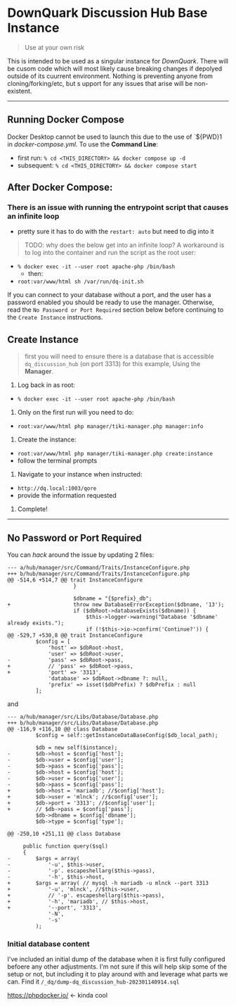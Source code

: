 # DownQuark Discussion Hub Base Instance
> Use at your own risk

This is intended to be used as a singular instance for _DownQuark_.
There will be cusom code which will most likely cause breaking changes if depolyed outside of its cuurrent environment.
Nothing is preventing anyone from cloning/forking/etc, but s upport for any issues that arise will be non-existent.

---
## Running Docker Compose
Docker Desktop cannot be used to launch this due to the use of `${PWD}1 in _docker-compose.yml_.
To use the **Command Line**:
  - first run: `% cd <THIS_DIRECTORY> && docker compose up -d`
  - subsequent: `% cd <THIS_DIRECTORY> && docker compose start`


## After Docker Compose:
### There is an issue with running the entrypoint script that causes an infinite loop
- pretty sure it has to do with the `restart: auto` but need to dig into it
> TODO: why does the below get into an infinite loop?
A workaround is to log into the container and run the script as the root user:
- `% docker exec -it --user root apache-php /bin/bash`
  - then:
- `root:var/www/html sh /var/run/dq-init.sh`

If you can connect to your database without a port, and the user has a password enabled you should be ready to use the manager.
Otherwise, read the `No Password or Port Required` section below before continuing to the `Create Instance` instructions.

## Create Instance
> first you will need to ensure there is a database that is accessible `dq_discussion_hub` \(on port 3313) for this example,
Using the **Manager**.
1. Log back in as root:
  - `% docker exec -it --user root apache-php /bin/bash` 
1. Only on the first run will you need to do:
  - `root:var/www/html php manager/tiki-manager.php manager:info`
1. Create the instance:
  - `root:var/www/html php manager/tiki-manager.php create:instance`
  - follow the terminal prompts
1. Navigate to your instance when instructed:
  - `http://dq.local:1003/qore`
  - provide the information requested
1. Complete!

---

## No Password or Port Required
You can _hack_ around the issue by updating 2 files:
```
--- a/hub/manager/src/Command/Traits/InstanceConfigure.php
+++ b/hub/manager/src/Command/Traits/InstanceConfigure.php
@@ -514,6 +514,7 @@ trait InstanceConfigure
                     }
 
                     $dbname = "{$prefix}_db";
+                    throw new DatabaseErrorException($dbname, '13');
                     if ($dbRoot->databaseExists($dbname)) {
                         $this->logger->warning("Database '$dbname' already exists.");
                         if (!$this->io->confirm('Continue?')) {
@@ -529,7 +530,8 @@ trait InstanceConfigure
         $config = [
             'host' => $dbRoot->host,
             'user' => $dbRoot->user,
-            'pass' => $dbRoot->pass,
+            // 'pass' => $dbRoot->pass,
+            'port' => '3313',
             'database' => $dbRoot->dbname ?: null,
             'prefix' => isset($dbPrefix) ? $dbPrefix : null
         ];
```
and
```
--- a/hub/manager/src/Libs/Database/Database.php
+++ b/hub/manager/src/Libs/Database/Database.php
@@ -116,9 +116,10 @@ class Database
         $config = self::getInstanceDataBaseConfig($db_local_path);
 
         $db = new self($instance);
-        $db->host = $config['host'];
-        $db->user = $config['user'];
-        $db->pass = $config['pass'];
-        $db->host = $config['host'];
-        $db->user = $config['user'];
-        $db->pass = $config['pass'];
+        $db->host = 'mariadb'; //$config['host'];
+        $db->user = 'mlnck'; //$config['user'];
+        $db->port = '3313'; //$config['user'];
+        // $db->pass = $config['pass'];
         $db->dbname = $config['dbname'];
         $db->type = $config['type'];
 
@@ -250,10 +251,11 @@ class Database
 
     public function query($sql)
     {
-        $args = array(
-            '-u', $this->user,
-            '-p'. escapeshellarg($this->pass),
-            '-h', $this->host,
+        $args = array( // mysql -h mariadb -u mlnck --port 3313
+            '-u', 'mlnck', //$this->user,
+            // '-p'. escapeshellarg($this->pass),
+            '-h', 'mariadb', // $this->host,
+            '--port', '3313',
             '-N',
             '-s'
         );
```
### Initial database content
I've included an initial dump of the database when it is first fully configured befoere any other adjustments.
I'm not sure if this will help skip some of the setup or not, but including it to play around with and leverage what parts we can.
Find it `/_dq/dump-dq_discussion_hub-202301140914.sql`

https://phpdocker.io/ <- kinda cool